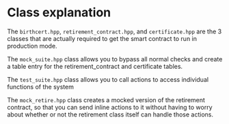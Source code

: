 # Class explanation

The `birthcert.hpp`, `retirement_contract.hpp`, and `certificate.hpp` are the 3 classes that are actually required to get the smart contract to run in production mode.

The `mock_suite.hpp` class allows you to bypass all normal checks and create a table entry for the retirement_contract and certificate tables.

The `test_suite.hpp` class allows you to call actions to access individual functions of the system

The `mock_retire.hpp` class creates a mocked version of the retirement contract, so that you can send inline actions to it without having to worry about whether or not the retirement class itself can handle those actions.

